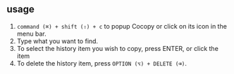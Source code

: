 

## usage

1. `command (⌘) + shift (⇧) + c` to popup Cocopy or click on its icon in the menu bar.
2. Type what you want to find.
3. To select the history item you wish to copy, press ENTER, or click the item
4. To delete the history item, press `OPTION (⌥) + DELETE (⌫)`.
